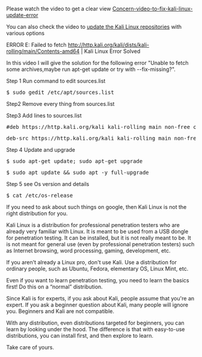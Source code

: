 Please watch the video to get a clear view [Concern-video-to-fix-kali-linux-update-error](https://youtu.be/pnwy9W4wX9A)

You can also check the video to [update the Kali Linux repositories](https://youtu.be/GRz_fk_Uf5k) with various options


ERROR 
E: Failed to fetch http://http.kali.org/kali/dists/kali-rolling/main/Contents-amd64 | Kali Linux Error Solved

In this video I will give the solution for the following error "Unable to fetch some archives,maybe run apt-get update or try with --fix-missing?".
 
 
Step 1
Run command to edit sources.list
<pre>$ sudo gedit /etc/apt/sources.list</pre>

Step2
Remove every thing from sources.list

Step3
Add lines to sources.list
<pre>#deb https://http.kali.org/kali kali-rolling main non-free contrib</pre>
<pre>deb-src https://http.kali.org/kali kali-rolling main non-free contrib</pre>

Step 4
Update and upgrade
<pre>$ sudo apt-get update; sudo apt-get upgrade</pre>
<pre>$ sudo apt update && sudo apt -y full-upgrade</pre>

Step 5 see Os version and details
<pre>$ cat /etc/os-release</pre>

If you need to ask about such things on google, then Kali Linux is not the right distribution for you.

Kali Linux is a distribution for professional penetration testers who are already very familiar with Linux. It is meant to be used from a USB dongle for penetration testing. It can be installed, but it is not really meant to be. It is not meant for general use (even by professional penetration testers) such as Internet browsing, word processing, gaming, development, etc.

If you aren't already a Linux pro, don't use Kali. Use a distribution for ordinary people, such as Ubuntu, Fedora, elementary OS, Linux Mint, etc.

Even if you want to learn penetration testing, you need to learn the basics first! Do this on a “normal” distribution.

Since Kali is for experts, if you ask about Kali, people assume that you're an expert. If you ask a beginner question about Kali, many people will ignore you. Beginners and Kali are not compatible.


With any distribution, even distributions targeted for beginners, you can learn by looking under the hood. The difference is that with easy-to-use distributions, you can install first, and then explore to learn.

Take care of yours.
